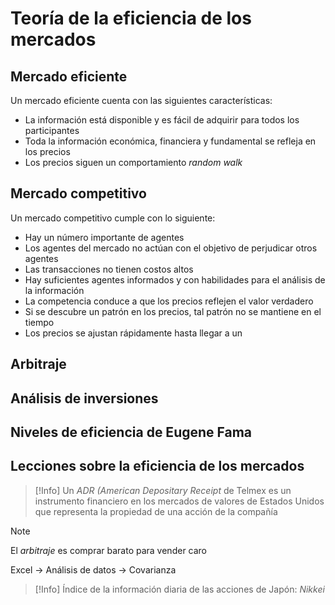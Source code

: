 # Teoría de la eficiencia de los mercados

## Mercado eficiente

Un mercado eficiente cuenta con las siguientes características:
- La información está disponible y es fácil de adquirir para todos los participantes
- Toda la información económica, financiera y fundamental se refleja en los precios
- Los precios siguen un comportamiento _random walk_


## Mercado competitivo

Un mercado competitivo cumple con lo siguiente:
- Hay un número importante de agentes
- Los agentes del mercado no actúan con el objetivo de perjudicar otros agentes
- Las transacciones no tienen costos altos
- Hay suficientes agentes informados y con habilidades para el análisis de la información
- La competencia conduce a que los precios reflejen el valor verdadero
- Si se descubre un patrón en los precios, tal patrón no se mantiene en el tiempo
- Los precios se ajustan rápidamente hasta llegar a un 



## Arbitraje


## Análisis de inversiones


## Niveles de eficiencia de Eugene Fama


## Lecciones sobre la eficiencia de los mercados





































































>[!Info]
>Un _ADR (American Depositary Receipt_  de Telmex es un instrumento financiero en los mercados de valores de Estados Unidos que representa la propiedad de una acción de la compañía

>[!Note]
>El _arbitraje_ es comprar barato para vender caro



Excel -> Análisis de datos -> Covarianza

>[!Info]
>Índice de la información diaria de las acciones de Japón: _Nikkei_

